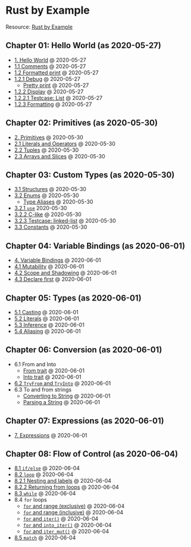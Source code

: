 # Rust by Example

Resource: [Rust by Example][1]

## Chapter 01: Hello World (as 2020-05-27)

* [1. Hello World](chp01/hello.rs) @ 2020-05-27
* [1.1 Comments](chp01/comments.rs) @ 2020-05-27
* [1.2 Formatted print](chp01/formatted_print.rs) @ 2020-05-27
* [1.2.1 Debug](chp01/debug.rs) @ 2020-05-27
  * [Pretty print](chp01/pretty_print.rs) @ 2020-05-27
* [1.2.2 Display](chp01/display.rs) @ 2020-05-27
* [1.2.2.1 Testcase: List](chp01/testcase_list.rs) @ 2020-05-27
* [1.2.3 Formatting](chp01/formatting.rs) @ 2020-05-27

## Chapter 02: Primitives (as 2020-05-30)

* [2. Primitives](chp02/primitives.rs) @ 2020-05-30
* [2.1 Literals and Operators](chp02/literals_operators.rs) @ 2020-05-30
* [2.2 Tuples](chp02/tuples.rs) @ 2020-05-30
* [2.3 Arrays and Slices](chp02/array_slices.rs) @ 2020-05-30

## Chapter 03: Custom Types (as 2020-05-30)

* [3.1 Structures](chp03/structures.rs) @ 2020-05-30
* [3.2 Enums](chp03/enums.rs) @ 2020-05-30
  * [Type Aliases](chp03/type_aliases) @ 2020-05-30
* [3.2.1 `use`](chp03/use.rs) 2020-05-30
* [3.2.2 C-like](chp03/c_like.rs) @ 2020-05-30
* [3.2.3 Testcase: linked-list](chp03/testcase_linked_list.rs) @ 2020-05-30
* [3.3 Constants](chp03/constants.rs) @ 2020-05-30

## Chapter 04: Variable Bindings (as 2020-06-01)

* [4. Variable Bindings](chp04/variable_bindings.rs) @ 2020-06-01
* [4.1 Mutability](chp04/mutability.rs) @ 2020-06-01
* [4.2 Scope and Shadowing](chp04/scope_shadowing.rs) @ 2020-06-01
* [4.3 Declare first](chp04/declare_first.rs) @ 2020-06-01

## Chapter 05: Types (as 2020-06-01)

* [5.1 Casting](chp05/casting.rs) @ 2020-06-01
* [5.2 Literals](chp05/literals.rs) @ 2020-06-01
* [5.3 Inference](chp05/inference.rs) @ 2020-06-01
* [5.4 Aliasing](chp05/aliasing.rs) @ 2020-06-01

## Chapter 06: Conversion (as 2020-06-01)

* 6.1 From and Into
  * [From trait](chp05/from_trait.rs) @ 2020-06-01
  * [Into trait](chp05/into_trait.rs) @ 2020-06-01
* [6.2 `TryFrom` and `TryInto`](chp06/tryfrom_tryinto.rs) @ 2020-06-01
* 6.3 To and from strings
  * [Converting to String](chp06/converting_to_string.rs) @ 2020-06-01
  * [Parsing a String](chp06/parsing_string.rs) @ 2020-06-01

## Chapter 07: Expressions (as 2020-06-01)

* [7. Expressions](chp07/expressions.rs) @ 2020-06-01

## Chapter 08: Flow of Control (as 2020-06-04)

* [8.1 `if/else`](chp08/if_else.rs) @ 2020-06-04
* [8.2 `loop`](chp08/loop.rs) @ 2020-06-04
* [8.2.1 Nesting and labels](chp08/nesting_labels.rs) @ 2020-06-04
* [8.2.2 Returning from loops](chp08/returning_from_loops.rs) @ 2020-06-04
* [8.3 `while`](chp08/while.rs) @ 2020-06-04
* 8.4 `for` loops
  * [`for` and range (exclusive)](chp08/for_range.rs) @ 2020-06-04
  * [`for` and range (inclusive)](chp08/for_range_inclusive.rs) @ 2020-06-04
  * [`for` and `iter()`](chp08/for_iter.rs) @ 2020-06-04
  * [`for` and `into_iter()`](chp08/for_into_iter.rs) @ 2020-06-04
  * [`for` and `iter_mut()`](chp08/for_iter_mut.rs) @ 2020-06-04
* [8.5 `match`](chp08/match.rs) @ 2020-06-04

[1]: https://doc.rust-lang.org/stable/rust-by-example/
